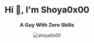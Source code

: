 <h1 align="center">Hi 👋, I'm Shoya0x00</h1>
<h3 align="center">A Guy With Zero Skills</h3>
<div align="center"><img align="center" src="https://github-readme-stats.vercel.app/api?username=shoya0x00&show_icons=true&locale=en" alt="shoya0x00" /></div>

